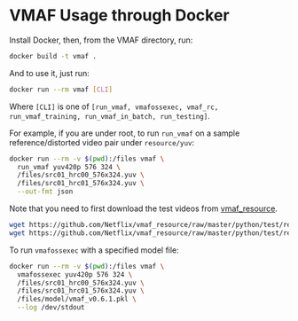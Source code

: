 VMAF Usage through Docker
========================

Install Docker, then, from the VMAF directory, run:

```sh
docker build -t vmaf .
```

And to use it, just run:

```sh
docker run --rm vmaf [CLI]
```

Where `[CLI]` is one of `[run_vmaf, vmafossexec, vmaf_rc, run_vmaf_training, run_vmaf_in_batch, run_testing]`.

For example, if you are under root, to run `run_vmaf` on a sample reference/distorted video pair under `resource/yuv`:

```sh
docker run --rm -v $(pwd):/files vmaf \
  run_vmaf yuv420p 576 324 \
  /files/src01_hrc00_576x324.yuv \
  /files/src01_hrc01_576x324.yuv \
  --out-fmt json
```

Note that you need to first download the test videos from [vmaf_resource](https://github.com/Netflix/vmaf_resource/tree/master/python/test/resource).
```sh
wget https://github.com/Netflix/vmaf_resource/raw/master/python/test/resource/yuv/src01_hrc00_576x324.yuv
wget https://github.com/Netflix/vmaf_resource/raw/master/python/test/resource/yuv/src01_hrc01_576x324.yuv
```

To run `vmafossexec` with a specified model file:

```sh
docker run --rm -v $(pwd):/files vmaf \
  vmafossexec yuv420p 576 324 \
  /files/src01_hrc00_576x324.yuv \
  /files/src01_hrc01_576x324.yuv \
  /files/model/vmaf_v0.6.1.pkl \
  --log /dev/stdout
```
